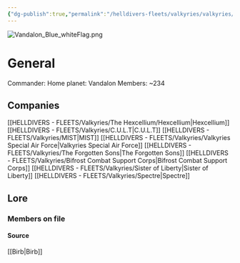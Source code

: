 ```yaml
---
{"dg-publish":true,"permalink":"/helldivers-fleets/valkyries/valkyries/","noteIcon":"","created":"2024-03-22T21:57:31.254+01:00","updated":"2024-04-02T00:24:01.311+02:00"}
---
```


![Vandalon_Blue_whiteFlag.png](/img/user/Images/Vandalon_Blue_whiteFlag.png)

# General
Commander: 
Home planet: Vandalon
Members: ~234

## Companies
[[HELLDIVERS - FLEETS/Valkyries/The Hexcellium/Hexcellium\|Hexcellium]]
[[HELLDIVERS - FLEETS/Valkyries/C.U.L.T\|C.U.L.T]]
[[HELLDIVERS - FLEETS/Valkyries/MIST\|MIST]]
[[HELLDIVERS - FLEETS/Valkyries/Valkyries Special Air Force\|Valkyries Special Air Force]]
[[HELLDIVERS - FLEETS/Valkyries/The Forgotten Sons\|The Forgotten Sons]]
[[HELLDIVERS - FLEETS/Valkyries/Bifrost Combat Support Corps\|Bifrost Combat Support Corps]]
[[HELLDIVERS - FLEETS/Valkyries/Sister of Liberty\|Sister of Liberty]]
[[HELLDIVERS - FLEETS/Valkyries/Spectre\|Spectre]]
## Lore


### Members on file



#### Source
[[Birb\|Birb]]

